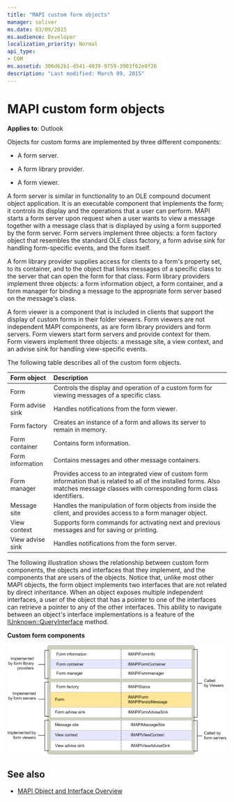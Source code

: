 ```yaml
---
title: "MAPI custom form objects"
manager: soliver
ms.date: 03/09/2015
ms.audience: Developer
localization_priority: Normal
api_type:
- COM
ms.assetid: 306d62b1-d541-4039-9759-3903f62e0f26
description: "Last modified: March 09, 2015"
---
```


# MAPI custom form objects
  
**Applies to**: Outlook 
  
Objects for custom forms are implemented by three different components:
  
- A form server.
    
- A form library provider.
    
- A form viewer.
    
A form server is similar in functionality to an OLE compound document object application. It is an executable component that implements the form; it controls its display and the operations that a user can perform. MAPI starts a form server upon request when a user wants to view a message together with a message class that is displayed by using a form supported by the form server. Form servers implement three objects: a form factory object that resembles the standard OLE class factory, a form advise sink for handling form-specific events, and the form itself. 
  
A form library provider supplies access for clients to a form's property set, to its container, and to the object that links messages of a specific class to the server that can open the form for that class. Form library providers implement three objects: a form information object, a form container, and a form manager for binding a message to the appropriate form server based on the message's class.
  
A form viewer is a component that is included in clients that support the display of custom forms in their folder viewers. Form viewers are not independent MAPI components, as are form library providers and form servers. Form viewers start form servers and provide context for them. Form viewers implement three objects: a message site, a view context, and an advise sink for handling view-specific events.
  
The following table describes all of the custom form objects. 
  
|**Form object**|**Description**|
|:-----|:-----|
|Form  <br/> |Controls the display and operation of a custom form for viewing messages of a specific class.  <br/> |
|Form advise sink  <br/> |Handles notifications from the form viewer.  <br/> |
|Form factory  <br/> |Creates an instance of a form and allows its server to remain in memory.  <br/> |
|Form container  <br/> |Contains form information.  <br/> |
|Form information  <br/> |Contains messages and other message containers.  <br/> |
|Form manager  <br/> |Provides access to an integrated view of custom form information that is related to all of the installed forms. Also matches message classes with corresponding form class identifiers.  <br/> |
|Message site  <br/> |Handles the manipulation of form objects from inside the client, and provides access to a form manager object.  <br/> |
|View context  <br/> |Supports form commands for activating next and previous messages and for saving or printing.  <br/> |
|View advise sink  <br/> |Handles notifications from the form server.  <br/> |
   
The following illustration shows the relationship between custom form components, the objects and interfaces that they implement, and the components that are users of the objects. Notice that, unlike most other MAPI objects, the form object implements two interfaces that are not related by direct inheritance. When an object exposes multiple independent interfaces, a user of the object that has a pointer to one of the interfaces can retrieve a pointer to any of the other interfaces. This ability to navigate between an object's interface implementations is a feature of the [IUnknown::QueryInterface](http://msdn.microsoft.com/library/54d5ff80-18db-43f2-b636-f93ac053146d%28Office.15%29.aspx) method. 
  
**Custom form components**
  
![Custom form components](media/amapi_67.gif "Custom form components")
  
## See also

- [MAPI Object and Interface Overview](mapi-object-and-interface-overview.md)

